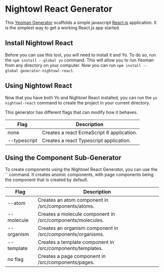 # Nightowl React Generator

This [Yeoman Generator](https://yeoman.io) scaffolds a simple javascript [React.js](https://reactjs.org/)
application. It is the simplest way to get a working React.js app started.

## Install Nightowl React

Before you can use this tool, you will need to install it and Yo. To do
so, run the `npm install --global yo` command. This will allow
you to run Yeoman from any directory on your computer. Now you can run
`npm install --global generator-nightowl-react`.

## Using Nightowl React

Now that you have both Yo and Nightowl React installed, you can run the
`yo nightowl-react` command to create the project in your current directory.

This generator has different flags that can modify how it behaves.

 Flag        | Description
-------------|------------------------------------------------
none         | Creates a react EcmaScript 6 application.
--typescript | Creates a react Typescript application.

## Using the Component Sub-Generator

To create components using the Nightowl React Generator, you can use the
`` command. It creates anomic components, with page components being the
component that is created by default.

 Flag        | Description
-------------|------------------------------------------------------------
--atom       | Creates an atom component in /src/components/atoms.
--molecule   | Creates a molecule component in /src/components/molecules.
--organism   | Creates an organism component in /src/components/organisms.
--template   | Creates a template component in /src/components/templates.
no flag      | Creates a page component in /src/components/pages.

